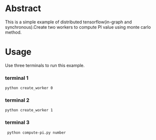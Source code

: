 # Abstract
This is a simple example of distributed tensorflow(in-graph and synchronous).Create two workers to compute PI value using monte carlo method.   

# Usage
Use three terminals to run this example. 
### terminal 1
```
python create_worker 0
```
### terminal 2
```
python create_worker 1
```
### terminal 3
```
 python compute-pi.py number
```

